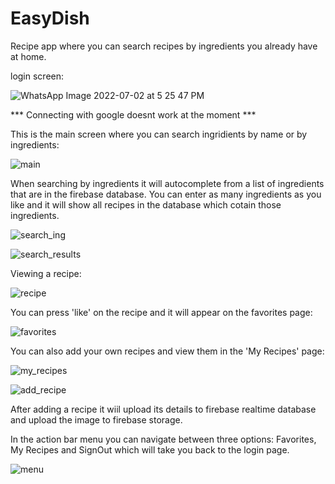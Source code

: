 # EasyDish
Recipe app where you can search recipes by ingredients you already have at home.

login screen:

![WhatsApp Image 2022-07-02 at 5 25 47 PM](https://user-images.githubusercontent.com/62388952/177004968-93da6227-89c5-4414-a6a2-6882b3b81a39.jpeg)

*** Connecting with google doesnt work at the moment ***

This is the main screen where you can search ingridients by name or by ingredients:

![main](https://user-images.githubusercontent.com/62388952/177005176-e5fd9bbd-4bd9-4655-9140-87c53031933b.jpg)

When searching by ingredients it will autocomplete from a list of ingredients that are in the firebase database.
You can enter as many ingredients as you like and it will show all recipes in the database which cotain those ingredients.

![search_ing](https://user-images.githubusercontent.com/62388952/177005284-d240119a-cd2d-4086-8601-20267443b89c.jpeg)

![search_results](https://user-images.githubusercontent.com/62388952/177005299-6eef99a8-e377-4f6c-bcf4-9ddb34bce095.jpeg)

Viewing a recipe:

![recipe](https://user-images.githubusercontent.com/62388952/177005320-095e553b-b757-41ab-b8ad-532c3d22f121.jpeg)

You can press 'like' on the recipe and it will appear on the favorites page:

![favorites](https://user-images.githubusercontent.com/62388952/177005356-730a6706-ec43-4d4e-9f6b-ff64c276dd38.jpeg)

You can also add your own recipes and view them in the 'My Recipes' page:

![my_recipes](https://user-images.githubusercontent.com/62388952/177005418-e80adc24-f6fd-492e-96d6-9e723cc906fa.jpeg)

![add_recipe](https://user-images.githubusercontent.com/62388952/177005428-54bccf48-9403-44b5-9671-72e7634e29a3.jpeg)

After adding a recipe it wiil upload its details to firebase realtime database and upload the image to firebase storage.

In the action bar menu you can navigate between three options: Favorites, My Recipes and SignOut which will take you back to the login page.

![menu](https://user-images.githubusercontent.com/62388952/177005499-32d3e98d-3206-4f98-8510-0da562f45f11.jpeg)

